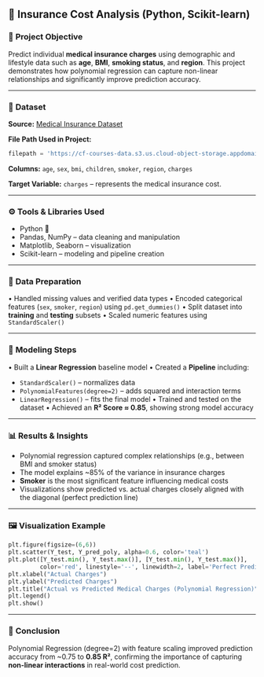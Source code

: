 ## 🧩 Insurance Cost Analysis (Python, Scikit-learn)

### 🎯 **Project Objective**

Predict individual **medical insurance charges** using demographic and lifestyle data such as **age**, **BMI**, **smoking status**, and **region**.
This project demonstrates how polynomial regression can capture non-linear relationships and significantly improve prediction accuracy.

---

### 📂 **Dataset**

**Source:**
[Medical Insurance Dataset](https://cf-courses-data.s3.us.cloud-object-storage.appdomain.cloud/IBMDeveloperSkillsNetwork-DA0101EN-Coursera/medical_insurance_dataset.csv)

**File Path Used in Project:**

```python
filepath = 'https://cf-courses-data.s3.us.cloud-object-storage.appdomain.cloud/IBMDeveloperSkillsNetwork-DA0101EN-Coursera/medical_insurance_dataset.csv'
```

**Columns:**
`age`, `sex`, `bmi`, `children`, `smoker`, `region`, `charges`

**Target Variable:**
`charges` – represents the medical insurance cost.

---

### ⚙️ **Tools & Libraries Used**

* Python 🐍
* Pandas, NumPy – data cleaning and manipulation
* Matplotlib, Seaborn – visualization
* Scikit-learn – modeling and pipeline creation

---

### 🧹 **Data Preparation**

• Handled missing values and verified data types
• Encoded categorical features (`sex`, `smoker`, `region`) using `pd.get_dummies()`
• Split dataset into **training** and **testing** subsets
• Scaled numeric features using `StandardScaler()`

---

### 🧠 **Modeling Steps**

• Built a **Linear Regression** baseline model
• Created a **Pipeline** including:

* `StandardScaler()` – normalizes data
* `PolynomialFeatures(degree=2)` – adds squared and interaction terms
* `LinearRegression()` – fits the final model
  • Trained and tested on the dataset
  • Achieved an **R² Score ≈ 0.85**, showing strong model accuracy

---

### 📊 **Results & Insights**

* Polynomial regression captured complex relationships (e.g., between BMI and smoker status)
* The model explains ~85% of the variance in insurance charges
* **Smoker** is the most significant feature influencing medical costs
* Visualizations show predicted vs. actual charges closely aligned with the diagonal (perfect prediction line)

---

### 🖼 **Visualization Example**

```python
plt.figure(figsize=(6,6))
plt.scatter(Y_test, Y_pred_poly, alpha=0.6, color='teal')
plt.plot([Y_test.min(), Y_test.max()], [Y_test.min(), Y_test.max()],
         color='red', linestyle='--', linewidth=2, label='Perfect Prediction')
plt.xlabel("Actual Charges")
plt.ylabel("Predicted Charges")
plt.title("Actual vs Predicted Medical Charges (Polynomial Regression)")
plt.legend()
plt.show()
```

---

### 🧾 **Conclusion**

Polynomial Regression (degree=2) with feature scaling improved prediction accuracy from ~0.75 to **0.85 R²**, confirming the importance of capturing **non-linear interactions** in real-world cost prediction.


